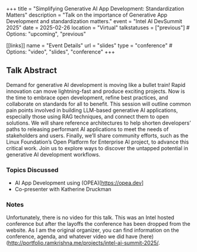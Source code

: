 +++
title = "Simplifying Generative AI App Development: Standardization Matters"
description = "Talk on the importance of Generative App Development and standardization matters."
event = "Intel AI DevSummit 2025"
date = 2025-02-26
location = "Virtual"
talkstatuses = ["previous"]  # Options: "upcoming", "previous"

[[links]]
name = "Event Details"
url = "slides"
type = "conference"  # Options: "video", "slides", "conference"
+++

## Talk Abstract

Demand for generative AI development is moving like a bullet train! Rapid
innovation can move lightning-fast and produce exciting projects. Now
is the time to embrace open development, refine best practices,
and collaborate on standards for all to benefit.  This session will
outline common pain points involved in building LLM-based generative AI
applications, especially those using RAG techniques, and connect them
to open solutions. We will share reference architectures to help shorten
developers’ paths to releasing performant AI applications to meet the
needs of stakeholders and users. Finally, we’ll share community efforts,
such as the Linux Foundation’s Open Platform for Enterprise AI project,
to advance this critical work.  Join us to explore ways to discover the
untapped potential in generative AI development workflows.

### Topics Discussed

- AI App Development using (OPEA)[https://opea.dev]
- Co-presenter with Katherine Druckman

### Notes

Unfortunately, there is no video for this talk. This was an Intel hosted conference but after the layoffs the conference has been dropped from the website. As I am the original organizer, you can find information 
on the conference, agenda, and whatever video we did have (here)(http://portfolio.ramkrishna.me/projects/intel-ai-summit-2025/.
